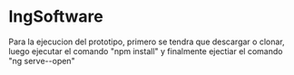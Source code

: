 # IngSoftware

Para la ejecucion del prototipo, primero se tendra que descargar o clonar, luego ejecutar el comando "npm install" y finalmente ejectiar el comando "ng serve--open"
